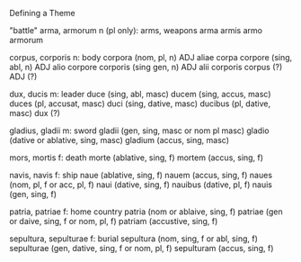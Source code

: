 Defining a Theme

"battle"
arma, armorum n (pl only): arms, weapons
arma 
armis
armo
armorum

corpus, corporis n: body
corpora (nom, pl, n) 
ADJ aliae corpa
corpore (sing, abl, n)
ADJ alio corpore
corporis (sing gen, n)
ADJ alii corporis
corpus (?)
ADJ (?)

dux, ducis m: leader
duce (sing, abl, masc)
ducem (sing, accus, masc)
duces (pl, accusat, masc)
duci (sing, dative, masc)
ducibus (pl, dative, masc)
dux (?)

gladius, gladii m: sword
gladii (gen, sing, masc or nom pl masc)
gladio (dative or ablative, sing, masc)
gladium (accus, sing, masc)

mors, mortis f: death
morte (ablative, sing, f)
mortem (accus, sing, f)

navis, navis f: ship
naue (ablative, sing, f)
nauem (accus, sing, f)
naues (nom, pl, f or acc, pl, f)
naui (dative, sing, f)
nauibus (dative, pl, f)
nauis (gen, sing, f)

patria, patriae f: home country
patria (nom or ablaive, sing, f)
patriae (gen or daive, sing, f or nom, pl, f)
patriam (accustive, sing, f)

sepultura, sepulturae f: burial
sepultura (nom, sing, f or abl, sing, f)
sepulturae (gen, dative, sing, f or nom, pl, f)
sepulturam (accus, sing, f)
